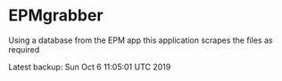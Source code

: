# EPMgrabber
Using a database from the EPM app this application scrapes the files as required


Latest backup: Sun Oct 6 11:05:01 UTC 2019
